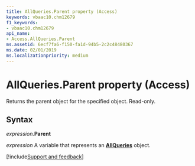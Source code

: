 ```yaml
---
title: AllQueries.Parent property (Access)
keywords: vbaac10.chm12679
f1_keywords:
- vbaac10.chm12679
api_name:
- Access.AllQueries.Parent
ms.assetid: 6ecf7fa6-f150-fa1d-94b5-2c2c48480367
ms.date: 02/01/2019
ms.localizationpriority: medium
---
```



# AllQueries.Parent property (Access)

Returns the parent object for the specified object. Read-only.


## Syntax

_expression_.**Parent**

_expression_ A variable that represents an **[AllQueries](Access.AllQueries.md)** object.




[!include[Support and feedback](~/includes/feedback-boilerplate.md)]
